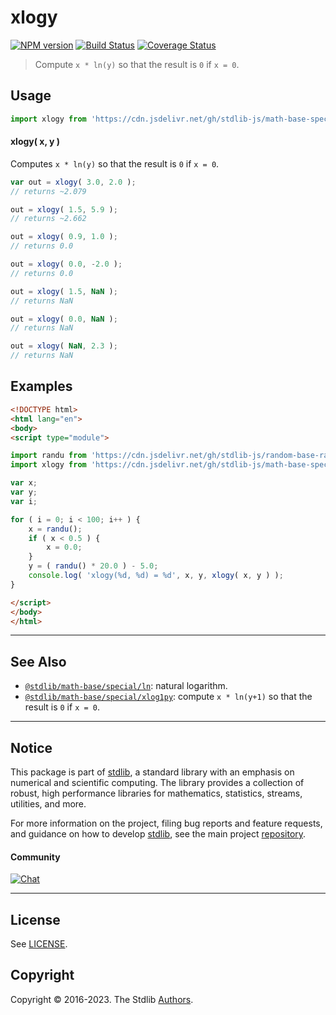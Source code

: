 <!--

@license Apache-2.0

Copyright (c) 2018 The Stdlib Authors.

Licensed under the Apache License, Version 2.0 (the "License");
you may not use this file except in compliance with the License.
You may obtain a copy of the License at

   http://www.apache.org/licenses/LICENSE-2.0

Unless required by applicable law or agreed to in writing, software
distributed under the License is distributed on an "AS IS" BASIS,
WITHOUT WARRANTIES OR CONDITIONS OF ANY KIND, either express or implied.
See the License for the specific language governing permissions and
limitations under the License.

-->

# xlogy

[![NPM version][npm-image]][npm-url] [![Build Status][test-image]][test-url] [![Coverage Status][coverage-image]][coverage-url] <!-- [![dependencies][dependencies-image]][dependencies-url] -->

> Compute `x * ln(y)` so that the result is `0` if `x = 0`.



<section class="usage">

## Usage

```javascript
import xlogy from 'https://cdn.jsdelivr.net/gh/stdlib-js/math-base-special-xlogy@esm/index.mjs';
```

#### xlogy( x, y )

Computes `x * ln(y)` so that the result is `0` if `x = 0`.

```javascript
var out = xlogy( 3.0, 2.0 );
// returns ~2.079

out = xlogy( 1.5, 5.9 );
// returns ~2.662

out = xlogy( 0.9, 1.0 );
// returns 0.0

out = xlogy( 0.0, -2.0 );
// returns 0.0

out = xlogy( 1.5, NaN );
// returns NaN

out = xlogy( 0.0, NaN );
// returns NaN

out = xlogy( NaN, 2.3 );
// returns NaN
```

</section>

<!-- /.usage -->

<section class="examples">

## Examples

<!-- eslint no-undef: "error" -->

```html
<!DOCTYPE html>
<html lang="en">
<body>
<script type="module">

import randu from 'https://cdn.jsdelivr.net/gh/stdlib-js/random-base-randu@esm/index.mjs';
import xlogy from 'https://cdn.jsdelivr.net/gh/stdlib-js/math-base-special-xlogy@esm/index.mjs';

var x;
var y;
var i;

for ( i = 0; i < 100; i++ ) {
    x = randu();
    if ( x < 0.5 ) {
        x = 0.0;
    }
    y = ( randu() * 20.0 ) - 5.0;
    console.log( 'xlogy(%d, %d) = %d', x, y, xlogy( x, y ) );
}

</script>
</body>
</html>
```

</section>

<!-- /.examples -->

<!-- Section for related `stdlib` packages. Do not manually edit this section, as it is automatically populated. -->

<section class="related">

* * *

## See Also

-   <span class="package-name">[`@stdlib/math-base/special/ln`][@stdlib/math/base/special/ln]</span><span class="delimiter">: </span><span class="description">natural logarithm.</span>
-   <span class="package-name">[`@stdlib/math-base/special/xlog1py`][@stdlib/math/base/special/xlog1py]</span><span class="delimiter">: </span><span class="description">compute `x * ln(y+1)` so that the result is `0` if `x = 0`.</span>

</section>

<!-- /.related -->

<!-- Section for all links. Make sure to keep an empty line after the `section` element and another before the `/section` close. -->


<section class="main-repo" >

* * *

## Notice

This package is part of [stdlib][stdlib], a standard library with an emphasis on numerical and scientific computing. The library provides a collection of robust, high performance libraries for mathematics, statistics, streams, utilities, and more.

For more information on the project, filing bug reports and feature requests, and guidance on how to develop [stdlib][stdlib], see the main project [repository][stdlib].

#### Community

[![Chat][chat-image]][chat-url]

---

## License

See [LICENSE][stdlib-license].


## Copyright

Copyright &copy; 2016-2023. The Stdlib [Authors][stdlib-authors].

</section>

<!-- /.stdlib -->

<!-- Section for all links. Make sure to keep an empty line after the `section` element and another before the `/section` close. -->

<section class="links">

[npm-image]: http://img.shields.io/npm/v/@stdlib/math-base-special-xlogy.svg
[npm-url]: https://npmjs.org/package/@stdlib/math-base-special-xlogy

[test-image]: https://github.com/stdlib-js/math-base-special-xlogy/actions/workflows/test.yml/badge.svg?branch=main
[test-url]: https://github.com/stdlib-js/math-base-special-xlogy/actions/workflows/test.yml?query=branch:main

[coverage-image]: https://img.shields.io/codecov/c/github/stdlib-js/math-base-special-xlogy/main.svg
[coverage-url]: https://codecov.io/github/stdlib-js/math-base-special-xlogy?branch=main

<!--

[dependencies-image]: https://img.shields.io/david/stdlib-js/math-base-special-xlogy.svg
[dependencies-url]: https://david-dm.org/stdlib-js/math-base-special-xlogy/main

-->

[chat-image]: https://img.shields.io/gitter/room/stdlib-js/stdlib.svg
[chat-url]: https://gitter.im/stdlib-js/stdlib/

[stdlib]: https://github.com/stdlib-js/stdlib

[stdlib-authors]: https://github.com/stdlib-js/stdlib/graphs/contributors

[umd]: https://github.com/umdjs/umd
[es-module]: https://developer.mozilla.org/en-US/docs/Web/JavaScript/Guide/Modules

[deno-url]: https://github.com/stdlib-js/math-base-special-xlogy/tree/deno
[umd-url]: https://github.com/stdlib-js/math-base-special-xlogy/tree/umd
[esm-url]: https://github.com/stdlib-js/math-base-special-xlogy/tree/esm
[branches-url]: https://github.com/stdlib-js/math-base-special-xlogy/blob/main/branches.md

[stdlib-license]: https://raw.githubusercontent.com/stdlib-js/math-base-special-xlogy/main/LICENSE

<!-- <related-links> -->

[@stdlib/math/base/special/ln]: https://github.com/stdlib-js/math-base-special-ln/tree/esm

[@stdlib/math/base/special/xlog1py]: https://github.com/stdlib-js/math-base-special-xlog1py/tree/esm

<!-- </related-links> -->

</section>

<!-- /.links -->
